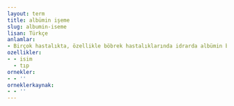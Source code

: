 ```yaml
---
layout: term
title: albümin işeme
slug: albumin-iseme
lisan: Türkçe
anlamlar:
- Birçok hastalıkta, özellikle böbrek hastalıklarında idrarda albümin bulunması durumu; aktutma
ozellikler:
- - isim
  - tıp
ornekler:
- - ''
orneklerkaynak:
- - ''
---
```

